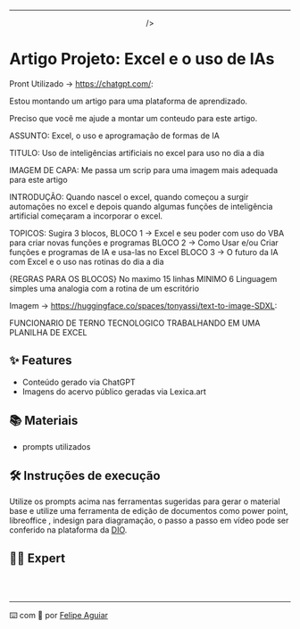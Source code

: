 <p align="center">
    
</p>



-------

<p align="center">
  <img 

  />
</p>

# Artigo Projeto: Excel e o uso de IAs

Pront Utilizado -> https://chatgpt.com/:

Estou montando um artigo para uma plataforma de aprendizado.

Preciso que você me ajude a montar um conteudo para este artigo.

ASSUNTO: Excel, o uso e aprogramação de formas de IA

TITULO: Uso de inteligências artificiais no excel para uso no dia a dia

IMAGEM DE CAPA: Me passa um scrip para uma imagem mais adequada para este artigo

INTRODUÇÃO: Quando nascel o excel, quando começou a surgir automações no excel e depois quando algumas funções de inteligência artificial começaram a incorporar o excel.

TOPICOS: Sugira 3 blocos,
BLOCO 1 -> Excel e seu poder com uso do VBA para criar novas funções e programas
BLOCO 2 -> Como Usar e/ou Criar funções e programas de IA e usa-las no Excel
BLOCO 3 -> O futuro da IA com Excel e o uso nas rotinas do dia a dia

{REGRAS PARA OS BLOCOS} 
       No maximo 15 linhas MINIMO 6
        Linguagem simples
        uma analogia com a rotina de um escritório 





Imagem -> https://huggingface.co/spaces/tonyassi/text-to-image-SDXL: 

FUNCIONARIO DE TERNO TECNOLOGICO TRABALHANDO EM UMA PLANILHA DE EXCEL



## ✨ Features

- Conteúdo gerado via ChatGPT
- Imagens do acervo público geradas via Lexica.art

## 📚 Materiais

- prompts utilizados

## 🛠️ Instruções de execução

Utilize os prompts acima nas ferramentas sugeridas para gerar o material base e utilize uma ferramenta de edição de documentos como power point, libreoffice , indesign para diagramação, o passo a passo em vídeo pode ser conferido na plataforma da [DIO](https://dio.me).

## 👨‍💻 Expert


</p>
<br/><br/>
<p>

---

⌨️ com 💜 por [Felipe Aguiar](https://github.com/felipeAguiarCode)
